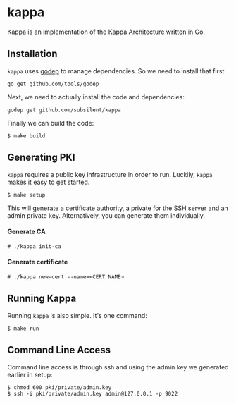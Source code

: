 # kappa

Kappa is an implementation of the Kappa Architecture written in Go.


## Installation

`kappa` uses [godep](https://github.com/tools/godep) to manage dependencies. So we need to install that first:

```
go get github.com/tools/godep
```

Next, we need to actually install the code and dependencies:

```
godep get github.com/subsilent/kappa
```

Finally we can build the code:

```
$ make build
```

## Generating PKI

`kappa` requires a public key infrastructure in order to run. Luckily, `kappa` makes it easy to get started.

```
$ make setup
```

This will generate a certificate authority, a private for the SSH server and an admin private key. Alternatively, you can generate them individually.

####  Generate CA

```
# ./kappa init-ca
```

####  Generate certificate

```
# ./kappa new-cert --name=<CERT NAME> 
```

## Running Kappa

Running `kappa` is also simple. It's one command:

```
$ make run
```

## Command Line Access

Command line access is through ssh and using the admin key we generated earlier in setup:

```
$ chmod 600 pki/private/admin.key 
$ ssh -i pki/private/admin.key admin@127.0.0.1 -p 9022
```
